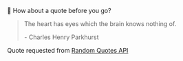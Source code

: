 📣 How about a quote before you go?

> The heart has eyes which the brain knows nothing of.
>
> <p>- Charles Henry Parkhurst</p>

Quote requested from [Random Quotes API](https://github.com/lukePeavey/quotable)
